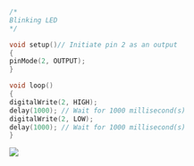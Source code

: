 ```cpp
/*
Blinking LED
*/

void setup()// Initiate pin 2 as an output
{
pinMode(2, OUTPUT);
}

void loop()
{
digitalWrite(2, HIGH);
delay(1000); // Wait for 1000 millisecond(s)
digitalWrite(2, LOW);
delay(1000); // Wait for 1000 millisecond(s)
}

```

<img src="https://cdn.discordapp.com/attachments/646478503549861959/976215135175725116/MicrosoftTeams-image_1.png">


